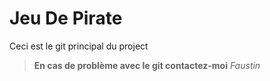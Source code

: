 # Jeu De Pirate 

Ceci est le git principal du project



> **En cas de problème avec le git contactez-moi** 
*Faustin*


